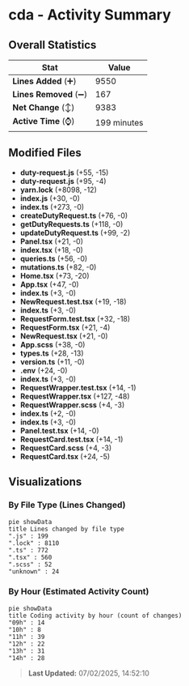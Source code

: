 # cda - Activity Summary 

## Overall Statistics

| Stat                   | Value                                                             |
| ---------------------- | ----------------------------------------------------------------- |
| **Lines Added** (➕)   | 9550                                          |
| **Lines Removed** (➖) | 167                                        |
| **Net Change** (↕)    | 9383                |
| **Active Time** (⌚)   | 199 minutes |


## Modified Files
- **duty-request.js** (+55, -15)
- **duty-request.js** (+95, -4)
- **yarn.lock** (+8098, -12)
- **index.js** (+30, -0)
- **index.ts** (+273, -0)
- **createDutyRequest.ts** (+76, -0)
- **getDutyRequests.ts** (+118, -0)
- **updateDutyRequest.ts** (+99, -2)
- **Panel.tsx** (+21, -0)
- **index.tsx** (+18, -0)
- **queries.ts** (+56, -0)
- **mutations.ts** (+82, -0)
- **Home.tsx** (+73, -20)
- **App.tsx** (+47, -0)
- **index.ts** (+3, -0)
- **NewRequest.test.tsx** (+19, -18)
- **index.ts** (+3, -0)
- **RequestForm.test.tsx** (+32, -18)
- **RequestForm.tsx** (+21, -4)
- **NewRequest.tsx** (+21, -0)
- **App.scss** (+38, -0)
- **types.ts** (+28, -13)
- **version.ts** (+11, -0)
- **.env** (+24, -0)
- **index.ts** (+3, -0)
- **RequestWrapper.test.tsx** (+14, -1)
- **RequestWrapper.tsx** (+127, -48)
- **RequestWrapper.scss** (+4, -3)
- **index.ts** (+2, -0)
- **index.ts** (+3, -0)
- **Panel.test.tsx** (+14, -0)
- **RequestCard.test.tsx** (+14, -1)
- **RequestCard.scss** (+4, -3)
- **RequestCard.tsx** (+24, -5)

## Visualizations

### By File Type (Lines Changed)

```mermaid
pie showData
title Lines changed by file type
".js" : 199
".lock" : 8110
".ts" : 772
".tsx" : 560
".scss" : 52
"unknown" : 24
```

### By Hour (Estimated Activity Count)

```mermaid
pie showData
title Coding activity by hour (count of changes)
"09h" : 14
"10h" : 8
"11h" : 39
"12h" : 22
"13h" : 31
"14h" : 28
```


> **Last Updated:** 07/02/2025, 14:52:10